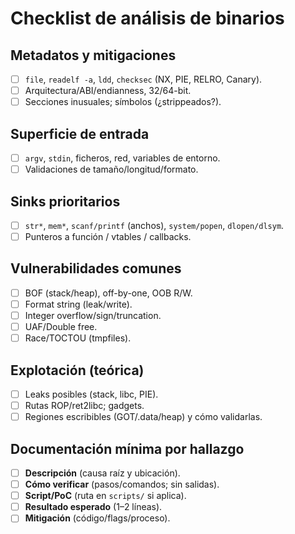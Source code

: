 # Checklist de análisis de binarios 

## Metadatos y mitigaciones
- [ ] `file`, `readelf -a`, `ldd`, `checksec` (NX, PIE, RELRO, Canary).
- [ ] Arquitectura/ABI/endianness, 32/64-bit.
- [ ] Secciones inusuales; símbolos (¿strippeados?).

## Superficie de entrada
- [ ] `argv`, `stdin`, ficheros, red, variables de entorno.
- [ ] Validaciones de tamaño/longitud/formato.

## Sinks prioritarios
- [ ] `str*`, `mem*`, `scanf/printf` (anchos), `system/popen`, `dlopen/dlsym`.
- [ ] Punteros a función / vtables / callbacks.

## Vulnerabilidades comunes
- [ ] BOF (stack/heap), off-by-one, OOB R/W.
- [ ] Format string (leak/write).
- [ ] Integer overflow/sign/truncation.
- [ ] UAF/Double free.
- [ ] Race/TOCTOU (tmpfiles).

## Explotación (teórica)
- [ ] Leaks posibles (stack, libc, PIE).
- [ ] Rutas ROP/ret2libc; gadgets.
- [ ] Regiones escribibles (GOT/.data/heap) y cómo validarlas.

## Documentación mínima por hallazgo
- [ ] **Descripción** (causa raíz y ubicación).
- [ ] **Cómo verificar** (pasos/comandos; sin salidas).
- [ ] **Script/PoC** (ruta en `scripts/` si aplica).
- [ ] **Resultado esperado** (1–2 líneas).
- [ ] **Mitigación** (código/flags/proceso).
